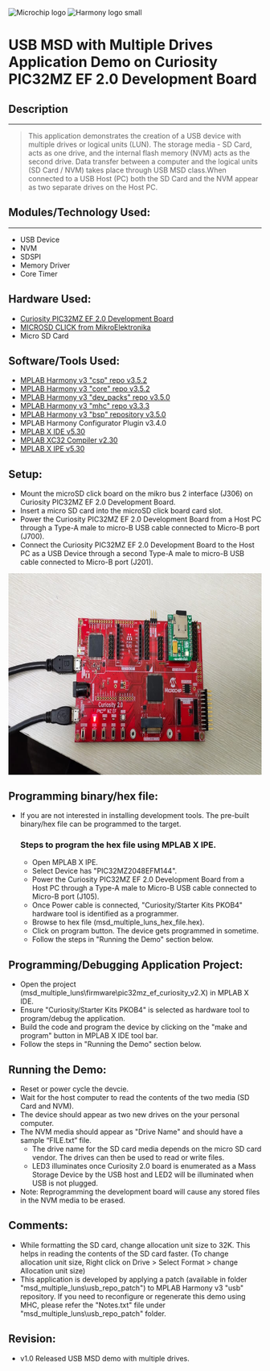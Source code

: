 
![Microchip logo](https://raw.githubusercontent.com/wiki/Microchip-MPLAB-Harmony/Microchip-MPLAB-Harmony.github.io/images/microchip_logo.png)
![Harmony logo small](https://raw.githubusercontent.com/wiki/Microchip-MPLAB-Harmony/Microchip-MPLAB-Harmony.github.io/images/microchip_mplab_harmony_logo_small.png)
# USB MSD with Multiple Drives Application Demo on Curiosity PIC32MZ EF 2.0 Development Board

## Description
-----

>  This application demonstrates the creation of a USB device with multiple drives or logical
    units (LUN). The storage media - SD Card, acts as one drive, and the internal flash memory
    (NVM) acts as the second drive. Data transfer between a computer and the logical units 
    (SD Card / NVM) takes place through USB MSD class.When connected to a USB Host (PC) both the
    SD Card and the NVM appear as two separate drives on the Host PC.
    

## Modules/Technology Used:
-----
- USB Device
- NVM       
- SDSPI
- Memory Driver
- Core Timer

## Hardware Used:

- [Curiosity PIC32MZ EF 2.0 Development Board](https://www.microchip.com/Developmenttools/ProductDetails/DM320209)   
- [MICROSD CLICK from MikroElektronika](http://www.mikroe.com/click/microsd/)
- Micro SD Card

## Software/Tools Used:
 - [MPLAB Harmony v3 "csp" repo v3.5.2](https://github.com/Microchip-MPLAB-Harmony/csp)
 - [MPLAB Harmony v3 "core" repo v3.5.2](https://github.com/Microchip-MPLAB-Harmony/core)          
 - [MPLAB Harmony v3 "dev_packs" repo v3.5.0](https://github.com/Microchip-MPLAB-Harmony/dev_packs)  
 - [MPLAB Harmony v3 "mhc" repo v3.3.3](https://github.com/Microchip-MPLAB-Harmony/mhc)   
 - [MPLAB Harmony v3 "bsp" repository v3.5.0](https://github.com/Microchip-MPLAB-Harmony/bsp)
 -  MPLAB Harmony Configurator Plugin v3.4.0
 - [MPLAB X IDE v5.30](https://www.microchip.com/mplab/mplab-x-ide)
 - [MPLAB XC32 Compiler v2.30](https://www.microchip.com/mplab/compilers)
 - [MPLAB X IPE v5.30](https://www.microchip.com/mplab/mplab-integrated-programming-environment)

## Setup:
- Mount the microSD click board on the mikro bus 2 interface (J306) on Curiosity PIC32MZ EF 2.0 Development Board.
- Insert a micro SD card into the microSD click board card slot. 
- Power the Curiosity PIC32MZ EF 2.0 Development Board from a Host PC through a Type-A male to micro-B USB cable connected to Micro-B port (J700).    
- Connect the Curiosity PIC32MZ EF 2.0 Development Board to the Host PC as a USB Device through a second Type-A male to micro-B USB cable connected to Micro-B port (J201).

<img src = "images/msd_multiple_luns_demo_setup.jpg" width="900" height="400" align="middle">

## Programming binary/hex file:
- If you are not interested in installing development tools. The pre-built binary/hex file can be programmed to the target.
	### Steps to program the hex file using MPLAB X IPE.
	- Open MPLAB X IPE.
	- Select Device has "PIC32MZ2048EFM144".
	- Power the Curiosity PIC32MZ EF 2.0 Development Board from a Host PC through a Type-A male to Micro-B USB cable connected to Micro-B port (J105).
	- Once Power cable is connected, "Curiosity/Starter Kits PKOB4" hardware tool is identified as a programmer.
	- Browse to hex file (msd_multiple_luns_hex_file.hex).  
	- Click on program button. The device gets programmed in sometime.
	- Follow the steps in "Running the Demo" section below.

## Programming/Debugging Application Project:
- Open the project (msd_multiple_luns\firmware\pic32mz_ef_curiosity_v2.X) in MPLAB X IDE.
- Ensure "Curiosity/Starter Kits PKOB4" is selected as hardware tool to program/debug the application.
- Build the code and program the device by clicking on the "make and program" button in MPLAB X IDE tool bar.
- Follow the steps in "Running the Demo" section below.  

## Running the Demo:
- Reset or power cycle the devcie.
- Wait for the host computer to read the contents of the two media (SD Card and NVM).
- The device should appear as two new drives on the your personal computer.  
- The NVM media should appear as "Drive Name" and should have a sample “FILE.txt” file. 
	- The drive name for the SD card media depends on the micro SD card vendor. The drives can then be used to read or write files.
    - LED3 illuminates once Curiosity 2.0 board is enumerated as a Mass Storage Device by the USB host and LED2 will be illuminated when USB is not plugged.
- Note: Reprogramming the development board will cause any stored files in the NVM media to be erased.


## Comments:
 - While formatting the SD card, change allocation unit size to 32K. This helps in reading the contents of the SD card faster.
      (To change allocation unit size, Right click on Drive > Select Format > change Allocation unit size)
- This application is developed by applying a patch (available in folder "msd_multiple_luns\usb_repo_patch") to MPLAB Harmony v3 "usb" repository. 
If you need to reconfigure or regenerate this demo using MHC, please refer the "Notes.txt" file under "msd_multiple_luns\usb_repo_patch" folder.
              
## Revision: 
- v1.0 Released USB MSD demo with multiple drives.
